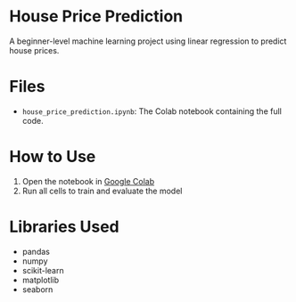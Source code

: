 # House Price Prediction

A beginner-level machine learning project using linear regression to predict house prices.

# Files
- `house_price_prediction.ipynb`: The Colab notebook containing the full code.

#  How to Use
1. Open the notebook in [Google Colab](https://colab.research.google.com/)
2. Run all cells to train and evaluate the model

# Libraries Used
- pandas
- numpy
- scikit-learn
- matplotlib
- seaborn
